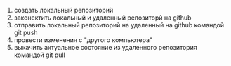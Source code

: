 1. создать локальный репозиторий
2. законектить локальный и удаленный репозиторй на github
3. отправить локальный репозиторий на удаленный на github командой git push 
4. провести изменения с "другого компьютера"
5. выкачить актуальное состояние из удаленного репозитория командой git pull